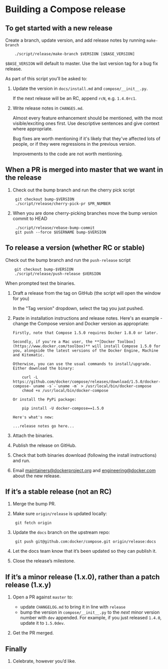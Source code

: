 Building a Compose release
==========================

## To get started with a new release

Create a branch, update version, and add release notes by running `make-branch`

        ./script/release/make-branch $VERSION [$BASE_VERSION]

`$BASE_VERSION` will default to master. Use the last version tag for a bug fix 
release.

As part of this script you'll be asked to:

1.  Update the version in `docs/install.md` and `compose/__init__.py`.

    If the next release will be an RC, append `rcN`, e.g. `1.4.0rc1`.

2.  Write release notes in `CHANGES.md`.

    Almost every feature enhancement should be mentioned, with the most visible/exciting ones first. Use descriptive sentences and give context where appropriate.

    Bug fixes are worth mentioning if it's likely that they've affected lots of people, or if they were regressions in the previous version.

    Improvements to the code are not worth mentioning.


## When a PR is merged into master that we want in the release

1. Check out the bump branch and run the cherry pick script

        git checkout bump-$VERSION
        ./script/release/cherry-pick-pr $PR_NUMBER

2. When you are done cherry-picking branches move the bump version commit to HEAD

        ./script/release/rebase-bump-commit
        git push --force $USERNAME bump-$VERSION


## To release a version (whether RC or stable)

Check out the bump branch and run the `push-release` script

        git checkout bump-$VERSION
        ./script/release/push-release $VERSION


When prompted test the binaries.


1.  Draft a release from the tag on GitHub (the script will open the window for
    you)

    In the "Tag version" dropdown, select the tag you just pushed.

2.  Paste in installation instructions and release notes. Here's an example - change the Compose version and Docker version as appropriate:

        Firstly, note that Compose 1.5.0 requires Docker 1.8.0 or later.

        Secondly, if you're a Mac user, the **[Docker Toolbox](https://www.docker.com/toolbox)** will install Compose 1.5.0 for you, alongside the latest versions of the Docker Engine, Machine and Kitematic.

        Otherwise, you can use the usual commands to install/upgrade. Either download the binary:

            curl -L https://github.com/docker/compose/releases/download/1.5.0/docker-compose-`uname -s`-`uname -m` > /usr/local/bin/docker-compose
            chmod +x /usr/local/bin/docker-compose

        Or install the PyPi package:

            pip install -U docker-compose==1.5.0

        Here's what's new:

        ...release notes go here...

3.  Attach the binaries.

4.  Publish the release on GitHub.

5.  Check that both binaries download (following the install instructions) and run.

6.  Email maintainers@dockerproject.org and engineering@docker.com about the new release.

## If it’s a stable release (not an RC)

1. Merge the bump PR.

2. Make sure `origin/release` is updated locally:

        git fetch origin

3. Update the `docs` branch on the upstream repo:

        git push git@github.com:docker/compose.git origin/release:docs

4. Let the docs team know that it’s been updated so they can publish it.

5. Close the release’s milestone.

## If it’s a minor release (1.x.0), rather than a patch release (1.x.y)

1. Open a PR against `master` to:

    - update `CHANGELOG.md` to bring it in line with `release`
    - bump the version in `compose/__init__.py` to the *next* minor version number with `dev` appended. For example, if you just released `1.4.0`, update it to `1.5.0dev`.

2. Get the PR merged.

## Finally

1. Celebrate, however you’d like.

